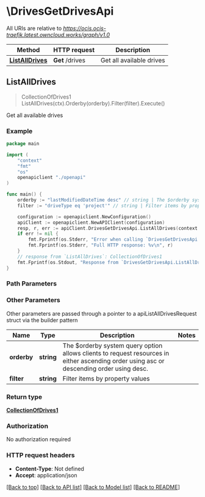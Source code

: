 # \DrivesGetDrivesApi

All URIs are relative to *https://ocis.ocis-traefik.latest.owncloud.works/graph/v1.0*

Method | HTTP request | Description
------------- | ------------- | -------------
[**ListAllDrives**](DrivesGetDrivesApi.md#ListAllDrives) | **Get** /drives | Get all available drives



## ListAllDrives

> CollectionOfDrives1 ListAllDrives(ctx).Orderby(orderby).Filter(filter).Execute()

Get all available drives

### Example

```go
package main

import (
    "context"
    "fmt"
    "os"
    openapiclient "./openapi"
)

func main() {
    orderby := "lastModifiedDateTime desc" // string | The $orderby system query option allows clients to request resources in either ascending order using asc or descending order using desc. (optional)
    filter := "driveType eq 'project'" // string | Filter items by property values (optional)

    configuration := openapiclient.NewConfiguration()
    apiClient := openapiclient.NewAPIClient(configuration)
    resp, r, err := apiClient.DrivesGetDrivesApi.ListAllDrives(context.Background()).Orderby(orderby).Filter(filter).Execute()
    if err != nil {
        fmt.Fprintf(os.Stderr, "Error when calling `DrivesGetDrivesApi.ListAllDrives``: %v\n", err)
        fmt.Fprintf(os.Stderr, "Full HTTP response: %v\n", r)
    }
    // response from `ListAllDrives`: CollectionOfDrives1
    fmt.Fprintf(os.Stdout, "Response from `DrivesGetDrivesApi.ListAllDrives`: %v\n", resp)
}
```

### Path Parameters



### Other Parameters

Other parameters are passed through a pointer to a apiListAllDrivesRequest struct via the builder pattern


Name | Type | Description  | Notes
------------- | ------------- | ------------- | -------------
 **orderby** | **string** | The $orderby system query option allows clients to request resources in either ascending order using asc or descending order using desc. | 
 **filter** | **string** | Filter items by property values | 

### Return type

[**CollectionOfDrives1**](CollectionOfDrives1.md)

### Authorization

No authorization required

### HTTP request headers

- **Content-Type**: Not defined
- **Accept**: application/json

[[Back to top]](#) [[Back to API list]](../README.md#documentation-for-api-endpoints)
[[Back to Model list]](../README.md#documentation-for-models)
[[Back to README]](../README.md)

